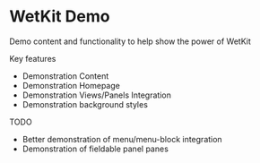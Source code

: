 WetKit Demo
=============
Demo content and functionality to help show the power of WetKit

Key features
* Demonstration Content
* Demonstration Homepage
* Demonstration Views/Panels Integration
* Demonstration background styles

TODO
* Better demonstration of menu/menu-block integration
* Demonstration of fieldable panel panes
